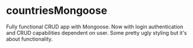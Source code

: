 # countriesMongoose
Fully functional CRUD app with Mongoose.
Now with login authentication and CRUD capabilities dependent on user. 
Some pretty ugly styling but it's about functionality.
